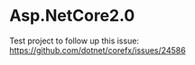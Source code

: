 # Asp.NetCore2.0

Test project to follow up this issue: https://github.com/dotnet/corefx/issues/24586

